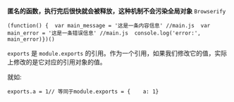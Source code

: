 **匿名的函数，执行完后很快就会被释放，这种机制不会污染全局对象** `Browserify` 

```
(function() {  var main_message = '这是一条内容信息' //main.js  var main_error = '这是一条错误信息' //main.js  console.log('error:', main_error)})()
```

`exports` 是 `module.exports` 的引用。作为一个引用，如果我们修改它的值，实际上修改的是它对应的引用对象的值。

就如:

```
exports.a = 1// 等同于module.exports = {    a: 1}
```

